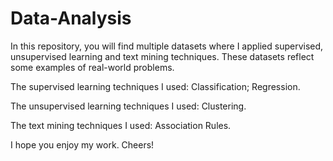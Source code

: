 # Data-Analysis


In this repository, you will find multiple datasets where I applied supervised, unsupervised learning and text mining techniques.
These datasets reflect some examples of real-world problems.


The supervised learning techniques I used:
Classification;
Regression.


The unsupervised learning techniques I used:
Clustering.


The text mining techniques I used:
Association Rules.


I hope you enjoy my work. Cheers!
